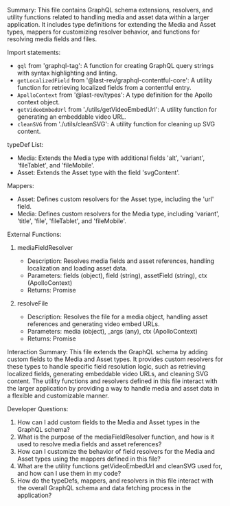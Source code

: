 Summary:
This file contains GraphQL schema extensions, resolvers, and utility functions related to handling media and asset data within a larger application. It includes type definitions for extending the Media and Asset types, mappers for customizing resolver behavior, and functions for resolving media fields and files.

Import statements:
- `gql` from 'graphql-tag': A function for creating GraphQL query strings with syntax highlighting and linting.
- `getLocalizedField` from '@last-rev/graphql-contentful-core': A utility function for retrieving localized fields from a contentful entry.
- `ApolloContext` from '@last-rev/types': A type definition for the Apollo context object.
- `getVideoEmbedUrl` from './utils/getVideoEmbedUrl': A utility function for generating an embeddable video URL.
- `cleanSVG` from './utils/cleanSVG': A utility function for cleaning up SVG content.

typeDef List:
- Media: Extends the Media type with additional fields 'alt', 'variant', 'fileTablet', and 'fileMobile'.
- Asset: Extends the Asset type with the field 'svgContent'.

Mappers:
- Asset: Defines custom resolvers for the Asset type, including the 'url' field.
- Media: Defines custom resolvers for the Media type, including 'variant', 'title', 'file', 'fileTablet', and 'fileMobile'.

External Functions:
1. mediaFieldResolver
   - Description: Resolves media fields and asset references, handling localization and loading asset data.
   - Parameters: fields (object), field (string), assetField (string), ctx (ApolloContext)
   - Returns: Promise<any>

2. resolveFile
   - Description: Resolves the file for a media object, handling asset references and generating video embed URLs.
   - Parameters: media (object), _args (any), ctx (ApolloContext)
   - Returns: Promise<any>

Interaction Summary:
This file extends the GraphQL schema by adding custom fields to the Media and Asset types. It provides custom resolvers for these types to handle specific field resolution logic, such as retrieving localized fields, generating embeddable video URLs, and cleaning SVG content. The utility functions and resolvers defined in this file interact with the larger application by providing a way to handle media and asset data in a flexible and customizable manner.

Developer Questions:
1. How can I add custom fields to the Media and Asset types in the GraphQL schema?
2. What is the purpose of the mediaFieldResolver function, and how is it used to resolve media fields and asset references?
3. How can I customize the behavior of field resolvers for the Media and Asset types using the mappers defined in this file?
4. What are the utility functions getVideoEmbedUrl and cleanSVG used for, and how can I use them in my code?
5. How do the typeDefs, mappers, and resolvers in this file interact with the overall GraphQL schema and data fetching process in the application?